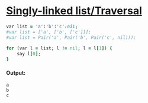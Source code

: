 [1]: http://rosettacode.org/wiki/Singly-linked_list/Traversal

# [Singly-linked list/Traversal][1]

```ruby
var list = 'a':'b':'c':nil;
#var list = ['a', ['b', ['c']]];
#var list = Pair('a', Pair('b', Pair('c', nil)));
 
for (var l = list; l != nil; l = l[1]) {
    say l[0];
}
```

#### Output:
```
a
b
c
```

